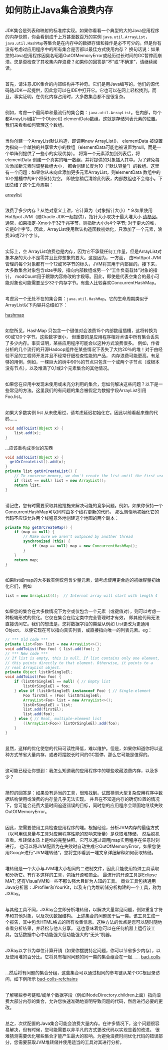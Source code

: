 # 如何防止Java集合浪费内存
<br>JDK集合是列表和映射的标准库实现。如果你看看一个典型的大的Java应用程序的内存快照，你会看到成千上万甚至数百万的实例
`java.util.ArrayList`，`java.util.HashMap`等集合是在内存中的数据存储和操作是必不可少的。但是你有没有考虑过应用程序中的所有集合是否都以最佳方式使用内存？
换句话说：如果您的Java应用程序因臭名昭着OutOfMemoryError或经历过长时间的GC暂停而崩溃。您是否检查了其收集内存浪费？如果你的回答是“不”或“不确定”，请继续阅读。

<br>首先，请注意JDK集合的内部结构并不神奇。它们是用Java编写的。他们的源代码随JDK一起提供，因此您可以在IDE中打开它。它也可以在网上轻松找到。而且，事实证明，在优化内存占用时，大多数集合都不是很复杂。

<br>例如，考虑一个最简单和最流行的集合类：`java.util.ArrayList`。在内部，每个都ArrayList维护一个Object[] elementData数组。这就是存储列表元素的位置。我们来看看如何管理这个数组。

<br>当你创建一个ArrayList默认构造，即调用new ArrayList()，  elementData 被设置为指向一个单独的共享零大小的数组（elementData可能也被设置为null，而是一个单阵列提供了一些小的实现优势）。
将第一个元素添加到列表后，将elementData 创建一个真实的唯一数组，并将提供的对象插入其中。为了避免每次添加新元素时调整数组大小，
都会创建长度为10（“默认容量”）的数组。这里有一个问题：如果你从未向此添加更多元素ArrayList，则elementData 数组中的10个插槽中的9个将保持为空。
即使您稍后清除此列表，内部数组也不会缩小。下图总结了这个生命周期：

[arraylist](img/arraylist.png)

<br>浪费了多少内存？从绝对意义上讲，它计算为（对象指针大小）* 9.如果使用HotSpot JVM（随Oracle JDK一起提供），指针大小取决于最大堆大小
[请参阅](https://blog.codecentric.de/en/2014/02/35gb-heap-less-32gb-java-jvm-memory-oddities/)。
通常，如果指定-Xmx小于32千兆字节，则指针大小为4个字节; 对于更大的堆，它是8个字节。因此，ArrayList使用默认构造函数初始化，只添加了一个元素，浪费36或72个字节。

<br>实际上，空  ArrayList浪费也是内存，因为它不承载任何工作量，但是ArrayList对象本身的大小不是零并且比你想象的要大。这是因为，一方面，
由HotSpot JVM管理的每个对象都有一个12或16字节的标头，JVM将其用于内部目的。接下来，大多数集合对象包含size字段，指向内部数组或另一个“工作负载载体”对象的指针，
modCount用于跟踪内容修改的字段等。因此，即使是代表空集合的最小可能对象也可能需要至少32个内存字节。有些人比较喜欢ConcurrentHashMap。

<br>考虑另一个无处不在的集合类：`java.util.HashMap`。它的生命周期类似于  ArrayList以下内容并总结如下：

[hashmap](img/hashmap.png)

<br>如您所见，HashMap 只包含一个键值对会浪费15个内部数组插槽，这将转换为60或120个字节。这些数字很小，
但重要的是应用程序相对术语中所有集合丢失了多少内存。事实证明，某些应用程序可能会以这种方式浪费很多。
例如，作者分析的几个流行的开源Hadoop组件在某些情况下丢失了大约20％的堆！对于由经验不足的工程师开发并且不经常仔细检查性能的产品，
内存浪费可能更高。有足够的用例，例如，一棵巨大的树中90％的节点只包含一个或两个子节点（或根本没有节点），以及堆满了0,1或2个元素集合的其他情况。

<br>如果您在应用中发现未使用或未充分利用的集合，您如何解决这些问题？以下是一些常见的方法。这里我们的有问题的集合被假定为数据字段ArrayList引用Foo.list。

<br>如果大多数实例  list 从未使用过，请考虑延迟初始化它。因此以前看起来像的代码......

```java
void addToList(Object x) {
    list.add(x);
}
```

...应该重构成类似的东西

```java
void addToList(Object x) {
  getOrCreateList().add(x);
}
private list getOrCreateList() {
    // To conserve memory, we don't create the list until the first use
    if (list == null) list = new ArrayList();
    return list;
}
```

<br>请记住，您有时需要采取其他措施来解决可能的竞争问题。例如，如果你保持一个ConcurrentHashMap可以同时由多个线程更新的代码，
那么懒惰地初始化它的代码不应该允许两个线程意外地创建这个地图的两个副本：
```java
private Map getOrCreateMap() {
    if (map == null) {
        // Make sure we aren't outpaced by another thread
        synchronized (this) {
            if (map == null) map = new ConcurrentHashMap();
        }
    }
    return map;
}
```

<br>如果list或map的大多数实例仅包含少量元素，请考虑使用更合适的初始容量初始化它们，例如
```java
list = new ArrayList(4);  // Internal array will start with length 4
```

<br>如果您的集合在大多数情况下为空或仅包含一个元素（或键值对），则可以考虑一种极端形式的优化。它仅在集合在给定类中完全管理时才有效，
即其他代码无法直接访问它。我们的想法是，您将数据字段的类型从例如  List更改为更通用Object，
以便它现在可以指向真实列表，或直接指向唯一的列表元素。eg：
```java
// *** Old code ***
private List<Foo> list = new ArrayList<>();
void addToList(Foo foo) { list.add(foo); }
// *** New code ***
// If list is empty, this is null. If list contains only one element,
// this points directly to that element. Otherwise, it points to a
// real ArrayList object.
private Object listOrSingleEl;
void addToList(Foo foo) {
    if (listOrSingleEl == null) { // Empty list
        listOrSingleEl = foo;
    } else if (listOrSingleEl instanceof Foo) { // Single-element 
        Foo firstEl = (Foo) listOrSingleEl;
        ArrayList<Foo> list = new ArrayList<>();
        listOrSingleEl = list;
        list.add(firstEl);
        list.add(foo);
    } else { // Real, multiple-element list
        ((ArrayList<Foo>) listOrSingleEl).add(foo);
    }
}
```
<br>显然，这样的优化使您的代码可读性降低，难以维护。但是，如果你知道你将以这种方式节省大量内存，或者将摆脱长时间的GC暂停，那么它可能是值得的。

<br>这可能已经让你想到：我怎么知道我的应用程序中的哪些收藏浪费内存，以及多少？

<br>简短的回答是：如果没有适当的工具，很难找到。试图猜测大型复杂应用程序中数据结构使用或浪费的内存量几乎无法实现。
并且在不知道内存的确切位置的情况下，您可能会花费大量时间追逐错误的目标，同时您的应用程序会顽固地继续失败OutOfMemoryError。

<br>因此，您需要使用工具检查应用程序的堆。根据经验，分析JVM内存的最佳方式（以可用信息量与工具对应用程序性能的影响来衡量）是获取堆转储，
然后脱机查看。堆转储本质上是堆的完整快照。它可以通过调用jmap实用程序在任意时刻进行，
也可以将JVM配置为在失败时自动生成它OutOfMemoryError。如果您使用Google进行“JVM堆转储”，您将立即看到一堆文章详细解释如何获取转储。

<br>堆转储是一个大小与JVM堆大小相同的二进制文件，因此只能使用特殊工具读取和分析它。有许多这样的工具，包括开源和商业。
最流行的开源工具是Eclipse MAT; 还有VisualVM和一些不那么强大且鲜为人知的工具。
商业工具包括通用Java分析器：JProfiler和YourKit，以及专门为堆转储分析构建的一个工具，称为JXRay。

<br>与其他工具不同，JXRay会立即分析堆转储，以解决大量常见问题，例如重复字符串和其他对象，以及次优数据结构。
上述集合的问题属于后一类。该工具生成一个报告，其中包含HTML格式的所有收集信息。这种方法的优点是您可以随时随地查看分析结果，并轻松与他人分享。
这也意味着您可以在任何机器上运行该工具，包括数据中心中功能强大但功能强大的“无头”机器。

<br>JXRay以字节为单位计算开销（如果你摆脱特定问题，你可以节省多少内存），以及使用堆的百分比。它将具有相同问题的同一类的集合组合在一起......
[bad-colls](img/fig09-bad-colls.png)

<br>...然后将有问题的集合分组，这些集合可以通过相同的参考链从某个GC根目录访问，如下例所示
[bad-colls-refchains](img/bad-colls-refchains.png)


<br>了解哪些参考链和/或单个数据字段（例如INodeDirectory.children上面）指向浪费大部分内存的集合，允许您快速准确地查明导致问题的代码，然后进行必要的更改。

<br>总之，次优配置的Java集合可能会浪费大量内存。在许多情况下，这个问题很容易解决，但有时候，您可能需要以非平凡的方式更改代码以实现显着的改进。
很难猜测需要优化哪些集合才能产生最大的影响。为避免浪费时间优化代码的错误部分，您需要获取JVM堆转储并使用适当的工具对其进行分析。
